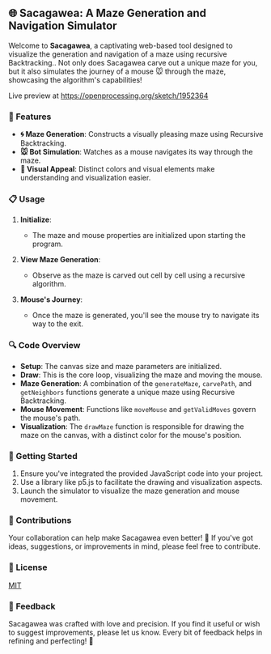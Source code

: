 ## 🌐 Sacagawea: A Maze Generation and Navigation Simulator

Welcome to **Sacagawea**, a captivating web-based tool designed to visualize the generation and navigation of a maze using recursive Backtracking.. Not only does Sacagawea carve out a unique maze for you, but it also simulates the journey of a mouse 🐭 through the maze, showcasing the algorithm's capabilities!

Live preview at https://openprocessing.org/sketch/1952364

### 🌟 Features

- **🌀 Maze Generation**: Constructs a visually pleasing maze using Recursive Backtracking.
- **🐭 Bot Simulation**: Watches as a mouse navigates its way through the maze.
- **🎨 Visual Appeal**: Distinct colors and visual elements make understanding and visualization easier.

### 📋 Usage

1. **Initialize**:
   - The maze and mouse properties are initialized upon starting the program.
   
2. **View Maze Generation**:
   - Observe as the maze is carved out cell by cell using a recursive algorithm.
   
3. **Mouse's Journey**:
   - Once the maze is generated, you'll see the mouse try to navigate its way to the exit.

### 🔍 Code Overview

- **Setup**: The canvas size and maze parameters are initialized.
- **Draw**: This is the core loop, visualizing the maze and moving the mouse.
- **Maze Generation**: A combination of the `generateMaze`, `carvePath`, and `getNeighbors` functions generate a unique maze using Recursive Backtracking.
- **Mouse Movement**: Functions like `moveMouse` and `getValidMoves` govern the mouse's path.
- **Visualization**: The `drawMaze` function is responsible for drawing the maze on the canvas, with a distinct color for the mouse's position.

### 🚀 Getting Started

1. Ensure you've integrated the provided JavaScript code into your project.
2. Use a library like p5.js to facilitate the drawing and visualization aspects.
3. Launch the simulator to visualize the maze generation and mouse movement.

### 🤝 Contributions

Your collaboration can help make Sacagawea even better! 🤗 If you've got ideas, suggestions, or improvements in mind, please feel free to contribute.

### 📜 License

[MIT](https://choosealicense.com/licenses/mit/)

### 📣 Feedback

Sacagawea was crafted with love and precision. If you find it useful or wish to suggest improvements, please let us know. Every bit of feedback helps in refining and perfecting! 🌟

